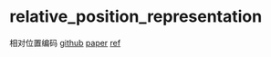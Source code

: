 
# relative_position_representation
相对位置编码
[github](https://github.com/evelinehong/Transformer_Relative_Position_PyTorch)
[paper](https://arxiv.org/pdf/1803.02155.pdf)
[ref](https://zhuanlan.zhihu.com/p/397269153)